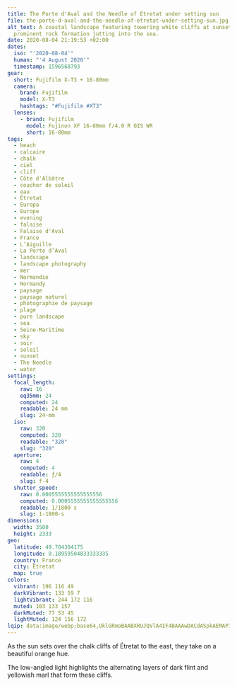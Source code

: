 ```yaml
---
title: The Porte d'Aval and the Needle of Étretat under setting sun
file: the-porte-d-aval-and-the-needle-of-etretat-under-setting-sun.jpg
alt_text: A coastal landscape featuring towering white cliffs at sunset, with a
  prominent rock formation jutting into the sea.
date: 2020-08-04 21:19:53 +02:00
dates:
  iso: "'2020-08-04'"
  human: "'4 August 2020'"
  timestamp: 1596568793
gear:
  short: Fujifilm X-T3 + 16-80mm
  camera:
    brand: Fujifilm
    model: X-T3
    hashtags: "#Fujifilm #XT3"
  lenses:
    - brand: Fujifilm
      model: Fujinon XF 16-80mm f/4.0 R OIS WR
      short: 16-80mm
tags:
  - beach
  - calcaire
  - chalk
  - ciel
  - cliff
  - Côte d'Albâtre
  - coucher de soleil
  - eau
  - Étretat
  - Europa
  - Europe
  - evening
  - falaise
  - Falaise d'Aval
  - France
  - L’Aiguille
  - La Porte d’Aval
  - landscape
  - landscape photography
  - mer
  - Normandie
  - Normandy
  - paysage
  - paysage naturel
  - photographie de paysage
  - plage
  - pure landscape
  - sea
  - Seine-Maritime
  - sky
  - soir
  - soleil
  - sunset
  - The Needle
  - water
settings:
  focal_length:
    raw: 16
    eq35mm: 24
    computed: 24
    readable: 24 mm
    slug: 24-mm
  iso:
    raw: 320
    computed: 320
    readable: "320"
    slug: "320"
  aperture:
    raw: 4
    computed: 4
    readable: ƒ/4
    slug: f-4
  shutter_speed:
    raw: 0.0005555555555555556
    computed: 0.0005555555555555556
    readable: 1/1800 s
    slug: 1-1800-s
dimensions:
  width: 3500
  height: 2333
geo:
  latitude: 49.704304175
  longitude: 0.18959504833333335
  country: France
  city: Étretat
  map: true
colors:
  vibrant: 196 116 49
  darkVibrant: 133 59 7
  lightVibrant: 244 172 116
  muted: 103 133 157
  darkMuted: 77 53 45
  lightMuted: 124 156 172
lqip: data:image/webp;base64,UklGRmoBAABXRUJQVlA4IF4BAAAwDACdASpkAEMAP3GiyVu0v7+lrrYK8/AuCUAYuBraL5vuzr6rj2pp9Yu/b1tNV/UKDqGLzIzcnQ5VEI1F5/hhhvU5kSinN3PxVh3TItwlONiDicEwpqx00EGpTGEFwJo0KZdEtc2cEQBgAP6AjkgWnDv2HXN9Nss7k3sVjQ6TOLk45vJqR0249He9I+N5b/EuzxBB41r90uk/wrVM70bAyTPyYSsFSikX/aTWWZDGLTe9laGKBsxrHFxSQoRJQik5AfmGm+XaVupyQHhrHYmAZ7DE7/BvZAHbjWxU4DcJbgCY98MEbue/9Y6v2fHSWA5g4HZz+Ak56/9J+zm2TAwpsZcWE7DxLRrxzmU0D5lHNwyIVs40ZbJARUijt8terv9yDbx/Sr/2KhCAlV9+Zv28gJiZDZ/8CkHkBp5bEW0UQgryfEbm9BFSL/RdxceQB5wbI+CuePBjVS9tJ9oAAA==
---
```


As the sun sets over the chalk cliffs of Étretat to the east, they take on a beautiful orange hue.

The low-angled light highlights the alternating layers of dark flint and yellowish marl that form these cliffs.
